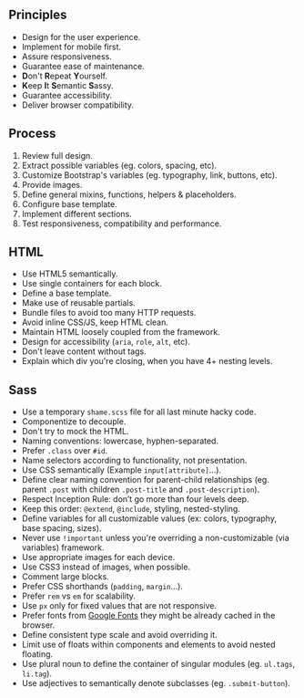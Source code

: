 ## Principles
- Design for the user experience.
- Implement for mobile first.
- Assure responsiveness.
- Guarantee ease of maintenance.
- **D**on't **R**epeat **Y**ourself.
- **K**eep **I**t **S**emantic **S**assy.
- Guarantee accessibility.
- Deliver browser compatibility.

## Process
1. Review full design.
2. Extract possible variables (eg. colors, spacing, etc).
3. Customize Bootstrap's variables (eg. typography, link, buttons, etc).
4. Provide images.
5. Define general mixins, functions, helpers & placeholders.
6. Configure base template.
7. Implement different sections.
8. Test responsiveness, compatibility and performance.

## HTML
- Use HTML5 semantically.
- Use single containers for each block.
- Define a base template.
- Make use of reusable partials.
- Bundle files to avoid too many HTTP requests.
- Avoid inline CSS/JS, keep HTML clean.
- Maintain HTML loosely coupled from the framework.
- Design for accessibility (`aria`, `role`, `alt`, etc).
- Don't leave content without tags.
- Explain which div you're closing, when you have 4+ nesting levels.

## Sass
- Use a temporary `shame.scss` file for all last minute hacky code.
- Componentize to decouple.
- Don't try to mock the HTML.
- Naming conventions: lowercase, hyphen-separated.
- Prefer `.class` over `#id`.
- Name selectors according to functionality, not presentation.
- Use CSS semantically (Example `input[attribute]`...).
- Define clear naming convention for parent-child relationships (eg. parent `.post` with children `.post-title` and `.post-description`).
- Respect Inception Rule: don’t go more than four levels deep.
- Keep this order: `@extend`, `@include`, styling, nested-styling.
- Define variables for all customizable values (ex: colors, typography, base spacing, sizes).
- Never use `!important` unless you're overriding a non-customizable (via variables) framework.
- Use appropriate images for each device.
- Use CSS3 instead of images, when possible.
- Comment large blocks.
- Prefer CSS shorthands (`padding`, `margin`...).
- Prefer `rem` vs `em` for scalability.
- Use `px` only for fixed values that are not responsive.
- Prefer fonts from [Google Fonts](https://fonts.google.com/?authuser=0) they might be already cached in the browser.
- Define  consistent type scale and avoid overriding it.
- Limit use of floats within components and elements to avoid nested floating.
- Use plural noun to define the container of singular modules (eg. `ul.tags`, `li.tag`).
- Use adjectives to semantically denote subclasses (eg. `.submit-button`).
